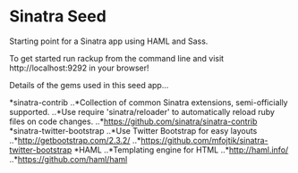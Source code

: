 Sinatra Seed
============

Starting point for a Sinatra app using HAML and Sass.

To get started run rackup from the command line and visit http://localhost:9292 in your browser!

Details of the gems used in this seed app...

*sinatra-contrib
..*Collection of common Sinatra extensions, semi-officially supported.
..*Use require 'sinatra/reloader' to automatically reload ruby files on code changes.
..*https://github.com/sinatra/sinatra-contrib
*sinatra-twitter-bootstrap
..*Use Twitter Bootstrap for easy layouts
..*http://getbootstrap.com/2.3.2/
..*https://github.com/mfojtik/sinatra-twitter-bootstrap
*HAML
..*Templating engine for HTML
..*http://haml.info/
..*https://github.com/haml/haml
